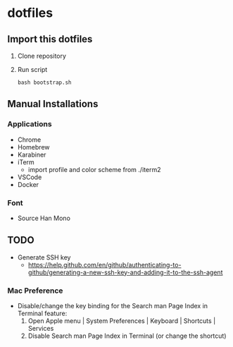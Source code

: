 # dotfiles

## Import this dotfiles

1. Clone repository

1. Run script
    ```
    bash bootstrap.sh
    ```


## Manual Installations

### Applications

- Chrome
- Homebrew
- Karabiner
- iTerm
    - import profile and color scheme from ./iterm2
- VSCode
- Docker

### Font

- Source Han Mono


## TODO

- Generate SSH key
    - https://help.github.com/en/github/authenticating-to-github/generating-a-new-ssh-key-and-adding-it-to-the-ssh-agent

### Mac Preference

- Disable/change the key binding for the Search man Page Index in Terminal feature:
  1. Open Apple menu | System Preferences | Keyboard | Shortcuts | Services
  1. Disable Search man Page Index in Terminal (or change the shortcut)
